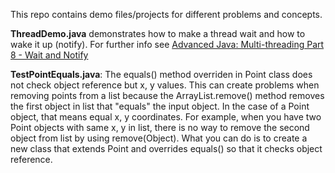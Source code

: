 This repo contains demo files/projects for different problems and concepts.

<b>ThreadDemo.java</b> demonstrates how to make a thread wait and how to wake it up (notify). For further info see <a href= "http://www.youtube.com/watch?v=gx_YUORX5vk">Advanced Java: Multi-threading Part 8 - Wait and Notify</a>

<b>TestPointEquals.java</b>: The equals() method overriden in Point class does not check object reference but x, y values. This can create problems when removing points from a list because the ArrayList.remove() method removes the first object in list that "equals" the input object. In the case of a Point object, that means equal x, y coordinates. For example, when you have two Point objects with same x, y in list, there is no way to remove the second object from list by using remove(Object). What you can do is to create a new class that extends Point and overrides equals() so that it checks object reference.

